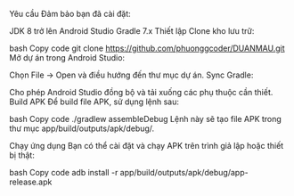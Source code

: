 Yêu cầu
Đảm bảo bạn đã cài đặt:

JDK 8 trở lên
Android Studio
Gradle 7.x
Thiết lập
Clone kho lưu trữ:

bash
Copy code
git clone https://github.com/phuonggcoder/DUANMAU.git
Mở dự án trong Android Studio:

Chọn File -> Open và điều hướng đến thư mục dự án.
Sync Gradle:

Cho phép Android Studio đồng bộ và tải xuống các phụ thuộc cần thiết.
Build APK
Để build file APK, sử dụng lệnh sau:

bash
Copy code
./gradlew assembleDebug
Lệnh này sẽ tạo file APK trong thư mục app/build/outputs/apk/debug/.

Chạy ứng dụng
Bạn có thể cài đặt và chạy APK trên trình giả lập hoặc thiết bị thật:

bash
Copy code
adb install -r app/build/outputs/apk/debug/app-release.apk
